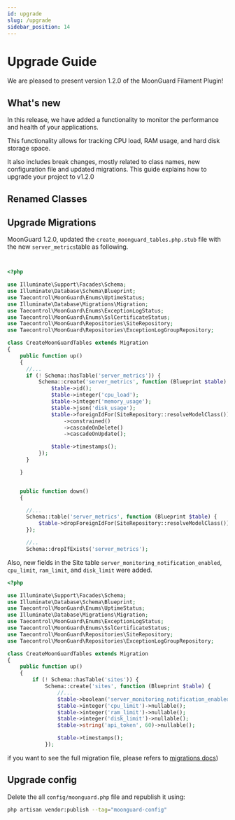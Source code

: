 ```yaml
---
id: upgrade
slug: /upgrade
sidebar_position: 14
---
```


# Upgrade Guide

We are pleased to present version 1.2.0 of the MoonGuard Filament Plugin!

## What's new

In this release, we have added a functionality to monitor the performance and
health of your applications.

This functionality allows for tracking CPU load, RAM usage,
and hard disk storage space.

It also includes break changes, mostly related to class names, new configuration
file and updated migrations. This guide explains how to upgrade your project to
v1.2.0

## Renamed Classes



## Upgrade Migrations

MoonGuard 1.2.0, updated the `create_moonguard_tables.php.stub` file with the new
`server_metrics`table as following.

```php


<?php

use Illuminate\Support\Facades\Schema;
use Illuminate\Database\Schema\Blueprint;
use Taecontrol\MoonGuard\Enums\UptimeStatus;
use Illuminate\Database\Migrations\Migration;
use Taecontrol\MoonGuard\Enums\ExceptionLogStatus;
use Taecontrol\MoonGuard\Enums\SslCertificateStatus;
use Taecontrol\MoonGuard\Repositories\SiteRepository;
use Taecontrol\MoonGuard\Repositories\ExceptionLogGroupRepository;

class CreateMoonGuardTables extends Migration
{
    public function up()
    {
      //...
      if (! Schema::hasTable('server_metrics')) {
          Schema::create('server_metrics', function (Blueprint $table) {
              $table->id();
              $table->integer('cpu_load');
              $table->integer('memory_usage');
              $table->json('disk_usage');
              $table->foreignIdFor(SiteRepository::resolveModelClass())
                  ->constrained()
                  ->cascadeOnDelete()
                  ->cascadeOnUpdate();

              $table->timestamps();
          });
      }

    }


    public function down()
    {

      //...
      Schema::table('server_metrics', function (Blueprint $table) {
          $table->dropForeignIdFor(SiteRepository::resolveModelClass());
      });

      //..
      Schema::dropIfExists('server_metrics');

```

Also, new fields in the Site table `server_monitoring_notification_enabled`,
`cpu_limit`, `ram_limit`, and `disk_limit` were added.

```php
<?php

use Illuminate\Support\Facades\Schema;
use Illuminate\Database\Schema\Blueprint;
use Taecontrol\MoonGuard\Enums\UptimeStatus;
use Illuminate\Database\Migrations\Migration;
use Taecontrol\MoonGuard\Enums\ExceptionLogStatus;
use Taecontrol\MoonGuard\Enums\SslCertificateStatus;
use Taecontrol\MoonGuard\Repositories\SiteRepository;
use Taecontrol\MoonGuard\Repositories\ExceptionLogGroupRepository;

class CreateMoonGuardTables extends Migration
{
    public function up()
    {
        if (! Schema::hasTable('sites')) {
            Schema::create('sites', function (Blueprint $table) {
                //...
                $table->boolean('server_monitoring_notification_enabled')->default(false);
                $table->integer('cpu_limit')->nullable();
                $table->integer('ram_limit')->nullable();
                $table->integer('disk_limit')->nullable();
                $table->string('api_token', 60)->nullable();

                $table->timestamps();
            });
```
if you want to see the full migration file, please refers to
[migrations docs](./migrations.md))

## Upgrade config



Delete the all `config/moonguard.php` file and republish it using:

```bash
php artisan vendor:publish --tag="moonguard-config"
```





